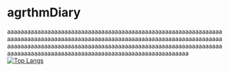 # agrthmDiary
aaaaaaaaaaaaaaaaaaaaaaaaaaaaaaaaaaaaaaaaaaaaaaaaaaaaaaaaaaaaaaaaaaaaaaaaaaaaaaaaaaaaaaaaaaaaaaaaaaaaaaaaaaaaaaaaaaaaaaaaaaaaaaaaaaaaaaaaaaaaaaaaaaaaaaaaaaaaaaaaaaaaaaaaaaaaaaaaaaaaaaaaaaaaaaaaaaaaaaaaaaaaaaaaaaaaaaaaaaaaaaaaaaaaaaaaaaaaaaaaaaaaaa
[![Top Langs](https://github-readme-stats.vercel.app/api/top-langs/?username=Youkamii)](https://github.com/Youkamii/github-readme-stats)
